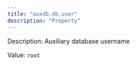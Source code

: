 ```yaml
---
title: "auxdb.db.user"
description: "Property"
---
```


Description: Auxiliary database username

Value: `root`